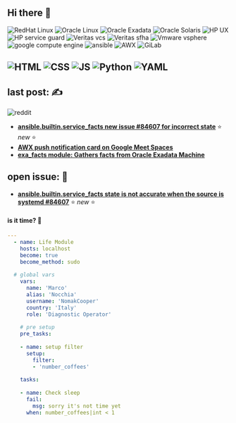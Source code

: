 ## Hi there 👋

![RedHat Linux][redhat-shield]
![Oracle Linux][oraclel-shield]
![Oracle Exadata][oraclee-shield]
![Oracle Solaris][oracles-shield]
![HP UX][hpux-shield]
![HP service guard][hpsg-shield]
![Veritas vcs][vcs-shield]
![Veritas sfha][sfha-shield]
![Vmware vsphere][vsphere-shield]
![google compute engine][gengine-shield]
![ansible][ansible-shield]
![AWX][awx-shield]
![GiLab][gitlab-shield]

![HTML][html-shield]
![CSS][css-shield]
![JS][js-shield]
![Python][py-shield]
![YAML][yaml-shield]
---

[redhat-shield]: https://img.shields.io/badge/redhat-enterprice%20linux-red?style=flat-square&logo=redhat&logoColor=red
[oraclel-shield]: https://img.shields.io/badge/oracle-linux-red?style=flat-square&logo=oracle&logoColor=red
[oraclee-shield]: https://img.shields.io/badge/oracle-exadata-red?style=flat-square&logo=oracle&logoColor=red
[oracles-shield]: https://img.shields.io/badge/oracle-solaris-red?style=flat-square&logo=oracle&logoColor=red
[hpux-shield]: https://img.shields.io/badge/hp-ux-blue?style=flat-square&logo=hp&logoColor=blue
[hpsg-shield]: https://img.shields.io/badge/hp-serviceguard-blue?style=flat-square&logo=hp&logoColor=blue
[vcs-shield]: https://img.shields.io/badge/veritas-vcs-red?style=flat-square&logo=veritas&logoColor=red
[sfha-shield]: https://img.shields.io/badge/veritas-storage%20foundation-red?style=flat-square&logo=veritas&logoColor=red
[vsphere-shield]: https://img.shields.io/badge/vmware-vsphere-blue?style=flat-square&logo=vmware&logoColor=blue
[gengine-shield]: https://img.shields.io/badge/-Google_Cloud_Platform-1a73e8?style=flat-square&logo=google-cloud&logoColor=white
[ansible-shield]: https://img.shields.io/badge/ansible-automation-red?style=flat-square&logo=ansible&logoColor=white
[awx-shield]: https://img.shields.io/badge/ansible-awx-blue?style=flat-square&logo=awx&logoColor=white
[gitlab-shield]: https://img.shields.io/badge/gitlab-555555?style=flat-square&logo=gitlab&logoColor=orange

[html-shield]: https://img.shields.io/badge/html-orange?style=flat-square&logo=html5&logoColor=white
[css-shield]: https://img.shields.io/badge/css-blue?style=flat-square&logo=css3&logoColor=white
[js-shield]: https://img.shields.io/badge/javascript-yellow?style=flat-square&logo=javascript&logoColor=white
[py-shield]: https://img.shields.io/badge/python-blue?style=flat-square&logo=python&logoColor=yellow
[yaml-shield]: https://img.shields.io/badge/yaml-red?style=flat-square&logo=yaml&logoColor=white

## last post: ✍️
![reddit][reddit-shield]

* **[ansible.builtin.service_facts new issue #84607 for incorrect state](https://www.reddit.com/r/ansible/comments/1i97f8w/ansiblebuiltinservice_facts_new_issue_84607_for/)** ⭐ _new_ ⭐
* **[AWX push notification card on Google Meet Spaces](https://www.reddit.com/r/ansible/comments/1i53v6p/awx_push_notification_card_on_google_meet_spaces/)**
* **[exa_facts module: Gathers facts from Oracle Exadata Machine](https://www.reddit.com/r/ansible/comments/1hxmkuc/exa_facts_module_gathers_facts_from_oracle/)**

## open issue: 🐛

* **[ansible.builtin.service_facts state is not accurate when the source is systemd #84607](https://github.com/ansible/ansible/issues/84607)** ⭐ _new_ ⭐

#### is it time? :thinking:

```yaml
---
  - name: Life Module
    hosts: localhost
    become: true
    become_method: sudo
  
  # global vars
    vars:
      name: 'Marco'
      alias: 'Nocchia'
      username: 'NomakCooper'
      country: 'Italy'
      role: 'Diagnostic Operator'
  
    # pre setup
    pre_tasks:
  
    - name: setup filter
      setup:
        filter:
        - 'number_coffees'
  
    tasks:
  
    - name: Check sleep
      fail:
        msg: sorry it's not time yet
      when: number_coffees|int < 1
```
[reddit-shield]: https://img.shields.io/badge/reddit-white?style=flat-square&logo=reddit&logoColor=red
<!--
**NomakCooper/nomakcooper** is a ✨ _special_ ✨ repository because its `README.md` (this file) appears on your GitHub profile.

